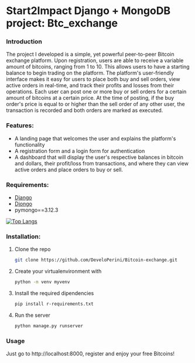 # Start2Impact Django + MongoDB project: Btc_exchange

### Introduction
The project I developed is a simple, yet powerful peer-to-peer Bitcoin exchange platform. Upon registration, users are able to receive a variable amount of bitcoins, ranging from 1 to 10. This allows users to have a starting balance to begin trading on the platform.
The platform's user-friendly interface makes it easy for users to place both buy and sell orders, view active orders in real-time, and track their profits and losses from their operations. Each user can post one or more buy or sell orders for a certain amount of bitcoins at a certain price. At the time of posting, if the buy order's price is equal to or higher than the sell order of any other user, the transaction is recorded and both orders are marked as executed.

### Features:
- A landing page that welcomes the user and explains the platform's functionality
- A registration form and a login form for authentication 
- A dashboard that will display the user's respective balances in bitcoin and dollars, their profit/loss from transactions, and where they can view active orders and place orders to buy or sell.

### Requirements:
- [Django](https://docs.djangoproject.com/it/4.0/)
- [Djongo](https://www.djongomapper.com/integrating-django-with-mongodb/)
- pymongo==3.12.3


[![Top Langs](https://github-readme-stats-git-masterrstaa-rickstaa.vercel.app/api/top-langs/?username=DeveloPerini)](https://github.com/DeveloPerini/github-readme-stats)


### Installation:
1) Clone the repo
   ```sh
   git clone https://github.com/DeveloPerini/Bitcoin-exchange.git
   ```
2) Create your virtualenvironment with
   ```sh
   python -m venv myvenv
   ```
3) Install the required dipendencies 
   ```sh
   pip install r-requirements.txt
   ```
4) Run the server 
   ```sh
   python manage.py runserver
   ```

### Usage
Just go to http://localhost:8000, register and enjoy your free Bitcoins! 
